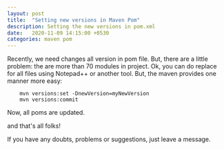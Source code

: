 ```yaml
---
layout: post
title:  "Setting new versions in Maven Pom"
description: Setting the new versions in pom.xml
date:   2020-11-09 14:15:00 +0530
categories: maven pom
---
```


Recently, we need changes all version in pom file. But, there are a little problem: the are more than 70 modules in project.
Ok, you can do replace for all files using Notepad++ or another tool. But, the maven provides one manner more easy:

```
    mvn versions:set -DnewVersion=myNewVersion
    mvn versions:commit
```
Now, all poms are updated.

and that's all folks!

If you have any doubts, problems or suggestions, just leave a message.
